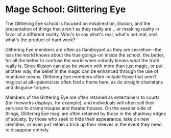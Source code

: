 # Mage School: Glittering Eye
The Glittering Eye school is focused on misdirection, illusion, and the presentation of things that aren't as they really are... or masking reality in favor of a different reality. Who's to say what's real, what's not real, and what's the product of hard work?
 
Glittering Eye members are often as flamboyant as they are secretive--the less the world knows about the true goings-on inside the school, the better, for all the better to confuse the world when nobody knows what the truth really is. Since illusion can also be woven with more than just magic, or put another way, the belief in the magic can be enhanced through the use of mundane means, Glittering Eye members often include those that aren't magical at all--psionicists often find a home here, as do straight charlatans and disguise-forgers.
 
Members of the Glittering Eye are often retained as entertainers to courts (for fireworks displays, for example), and individuals will often sell their services to drama troupes and theater houses. On the seedier side of things, Glittering Eye magi are often retained by those in the shadowy edges of society, by those who seek to hide their appearance, take on new identities, or even just retain a trick up their sleeves in the event they need to disappear entirely.

